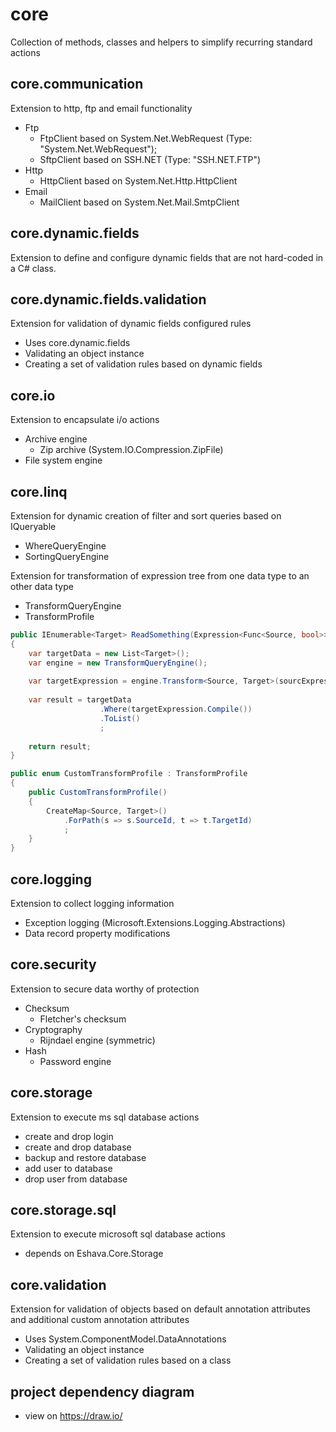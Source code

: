 # core
Collection of methods, classes and helpers to simplify recurring standard actions

## core.communication
Extension to http, ftp and email functionality

* Ftp
	* FtpClient based on System.Net.WebRequest (Type: "System.Net.WebRequest");
	* SftpClient based on SSH.NET (Type: "SSH.NET.FTP")
* Http
	* HttpClient based on System.Net.Http.HttpClient
* Email
	* MailClient based on System.Net.Mail.SmtpClient

## core.dynamic.fields
Extension to define and configure dynamic fields that are not hard-coded in a C# class. 	
	
## core.dynamic.fields.validation
Extension for validation of dynamic fields configured rules

* Uses core.dynamic.fields
* Validating an object instance
* Creating a set of validation rules based on dynamic fields	
		
## core.io
Extension to encapsulate i/o actions

* Archive engine
    * Zip archive (System.IO.Compression.ZipFile)
* File system engine
	
## core.linq
Extension for dynamic creation of filter and sort queries based on IQueryable
* WhereQueryEngine
* SortingQueryEngine

Extension for transformation of expression tree from one data type to an other data type
* TransformQueryEngine
* TransformProfile

```csharp
public IEnumerable<Target> ReadSomething(Expression<Func<Source, bool>> sourcExpression)
{
	var targetData = new List<Target>();
	var engine = new TransformQueryEngine();
	
	var targetExpression = engine.Transform<Source, Target>(sourcExpression);
	
	var result = targetData
					.Where(targetExpression.Compile())
					.ToList()
					;
			
	return result;
}
```

```csharp
public enum CustomTransformProfile : TransformProfile
{
	public CustomTransformProfile()
	{
		CreateMap<Source, Target>()
			.ForPath(s => s.SourceId, t => t.TargetId)
			;
	}
}
```

## core.logging
Extension to collect logging information

* Exception logging (Microsoft.Extensions.Logging.Abstractions)
* Data record property modifications

## core.security
Extension to secure data worthy of protection

* Checksum
	* Fletcher's checksum
* Cryptography
	* Rijndael engine (symmetric)
* Hash
	* Password engine

## core.storage
Extension to execute ms sql database actions

* create and drop login
* create and drop database
* backup and restore database
* add user to database
* drop user from database

## core.storage.sql
Extension to execute microsoft sql database actions

* depends on Eshava.Core.Storage

## core.validation
Extension for validation of objects based on default annotation attributes and additional custom annotation attributes

* Uses System.ComponentModel.DataAnnotations
* Validating an object instance
* Creating a set of validation rules based on a class

## project dependency diagram

* view on https://draw.io/